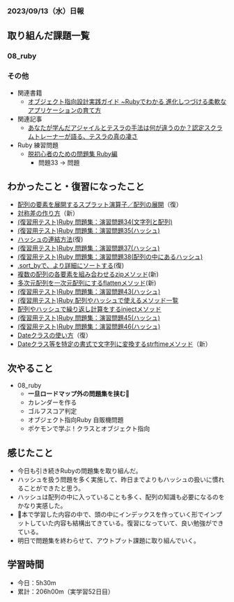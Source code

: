 ### 2023/09/13（水）日報

## 取り組んだ課題一覧

### 08_ruby


### その他
<!-- - 模写コーディング
  - [作って学ぶコーディング学習サイト](https://code-step.com/)
    - [【入門編】recipemenu](https://github.com/imahoritatsuki/copyingCoding/tree/main/introductory-recipemenu/output) -->
<!-- - ブログ執筆
  - [Rubyにおけるメソッド探索のルール](https://tatsuki-ju.hatenablog.com/entry/2023/09/07/124100) -->
- 関連書籍
  - [オブジェクト指向設計実践ガイド ~Rubyでわかる 進化しつづける柔軟なアプリケーションの育て方](https://amzn.asia/d/4QTPuwJ)
- 関連記事
  - [あなたが学んだアジャイルとテスラの手法は何が違うのか？認定スクラムトレーナーが語る、テスラの真の凄さ](https://logmi.jp/tech/articles/327160)
- Ruby 練習問題
  - [脱初心者のための問題集 Ruby編](https://amzn.asia/d/exah5ug)
    - 問題33 -> 問題
<!-- - 昨日の復習
- １週間前の復習 -->

## わかったこと・復習になったこと
  - [配列の要素を展開するスプラット演算子／配列の展開](https://www.notion.so/Ruby-array-c4d7253cf57249e380fcd3e79c56324c?pvs=4)（復）
  - [対称差の作り方](https://www.notion.so/Ruby-3a33c7fd05a54207b46e8d33698a8fc3?pvs=4)（新）
  - [(復習用テスト)Ruby 問題集：演習問題34(文字列と配列)](https://www.notion.so/Ruby-34-41bf5e3985164710a1556409d0906829?pvs=4)
  - [(復習用テスト)Ruby 問題集：演習問題35(ハッシュ)](https://www.notion.so/Ruby-35-25d1bee4cf544382b4e4ce3f348e99a1?pvs=4)
  - [ハッシュの連結方法](https://www.notion.so/Ruby-07bc9f79351f40148dc47ac5d7a6ca60?pvs=4)(復)
  - [(復習用テスト)Ruby 問題集：演習問題37(ハッシュ)](https://www.notion.so/Ruby-37-3b1fa987c61d4143adbf6445b534a81e?pvs=4)
  - [(復習用テスト)Ruby 問題集：演習問題38(配列の中にあるハッシュ)](https://www.notion.so/Ruby-38-08b61c725c304df89dffbad7e4352eba?pvs=4)
  - [.sort_byで、より詳細にソートする](https://www.notion.so/Ruby-sort_by-89e7532f17694444b150808335532daa?pvs=4)(復)
  - [複数の配列の各要素を組み合わせるzipメソッド](https://www.notion.so/Ruby-zip-be4ab19416ad41cdb6771a18ef72ed77?pvs=4)(新)
  - [多次元配列を一次元配列にするflattenメソッド](https://www.notion.so/Ruby-flatten-8c5b53e02232496d86fd3440ce8b2faf?pvs=4)(新)
  - [(復習用テスト)Ruby 問題集：演習問題43(ハッシュ)](https://www.notion.so/Ruby-38-1a48c09942f44203b595aa0b5491c6a6?pvs=4)
  - [(復習用テスト)Ruby 配列やハッシュで使えるメソッド一覧](https://www.notion.so/Ruby-c0df7de9162b468da31db0c30755e2cf?pvs=4)
  - [配列やハッシュで繰り返し計算をするinjectメソッド](https://www.notion.so/Ruby-inject-b3ae6c96923a48779a259f7a5e16a50d?pvs=4)
  - [(復習用テスト)Ruby 問題集：演習問題45(ハッシュ)](https://www.notion.so/Ruby-45-3ff0ae364bde4009844440a02b193720?pvs=4)
  - [(復習用テスト)Ruby 問題集：演習問題46(ハッシュ)](https://www.notion.so/Ruby-46-0a5ad258df7f4abbb85a96153b92c1e6?pvs=4)
  - [Dateクラスの使い方](https://www.notion.so/Date-c885b04cfaa94885abfae75be649fda7?pvs=4)（復）
  - [Dateクラス等を特定の書式で文字列に変換するstrftimeメソッド](https://www.notion.so/Ruby-Date-strftime-6101d1d25b214c939ed16b2f42fef91e?pvs=4)（新）

## 次やること
- 08_ruby
  - **一旦ロードマップ外の問題集を挟む📕**
  - カレンダーを作る
  - ゴルフスコア判定
  - オブジェクト指向Ruby 自販機問題
  - ポケモンで学ぶ！クラスとオブジェクト指向

## 感じたこと
- 今日も引き続きRubyの問題集を取り組んだ。
- ハッシュを扱う問題を多く実施して、昨日までよりもハッシュの扱いに慣れることができたと思う。
- ハッシュは配列の中に入っていることも多く、配列の知識も必要になるのをかなり実感した。
- 🍒本で学習した内容の中で、頭の中にインデックスを作っていく形でインプットしていた内容も結構出てきている。復習になっていて、良い勉強ができている。
- 明日で問題集を終わらせて、アウトプット課題に取り組んでいく。

## 学習時間
- 今日：5h30m
- 累計：206h00m（実学習52日目）
